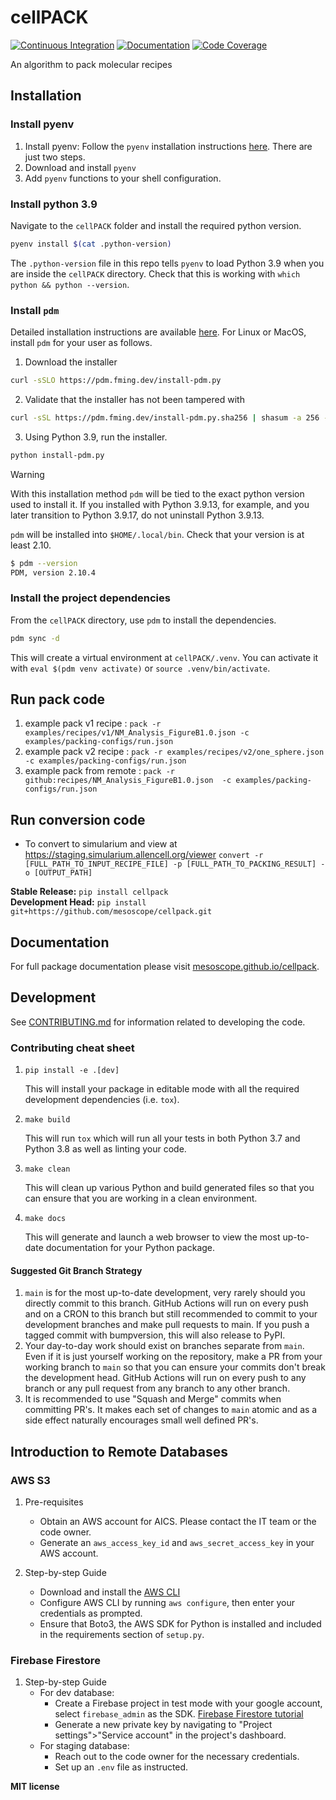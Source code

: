 # cellPACK

[![Continuous Integration](https://github.com/mesoscope/cellpack/actions/workflows/ci.yml/badge.svg)](https://github.com/mesoscope/cellpack/actions/workflows/ci.yml)
[![Documentation](https://github.com/mesoscope/cellpack/workflows/Documentation/badge.svg)](https://mesoscope.github.io/cellpack/)
[![Code Coverage](https://codecov.io/gh/mesoscope/cellpack/branch/main/graph/badge.svg)](https://codecov.io/gh/mesoscope/cellpack)

An algorithm to pack molecular recipes

## Installation

### Install pyenv
1. Install pyenv: Follow the `pyenv` installation instructions [here](https://github.com/pyenv/pyenv#installation). There are just two steps.
1.  Download and install `pyenv`
2. Add `pyenv` functions to your shell configuration.

### Install python 3.9
Navigate to the `cellPACK` folder and install the required python version.
```bash
pyenv install $(cat .python-version)
```
The `.python-version` file in this repo tells `pyenv` to load Python 3.9 when you are inside the `cellPACK` directory.
Check that this is working with `which python && python --version`.

### Install `pdm`
Detailed installation instructions are available [here](https://pdm.fming.dev/latest/#installation).
For Linux or MacOS, install `pdm` for your user as follows.

1. Download the installer

```bash
curl -sSLO https://pdm.fming.dev/install-pdm.py
```

2. Validate that the installer has not been tampered with

```bash
curl -sSL https://pdm.fming.dev/install-pdm.py.sha256 | shasum -a 256 -c -
```

3. Using Python 3.9, run the installer.

```bash
python install-pdm.py
```
> [!WARNING]
> With this installation method `pdm` will be tied to the exact python version used to install it. If you installed with Python 3.9.13, for example, and you later transition to Python 3.9.17, do not uninstall Python 3.9.13.

`pdm` will be installed into `$HOME/.local/bin`. Check that your version is at least 2.10.
```bash
$ pdm --version
PDM, version 2.10.4
```

### Install the project dependencies
From the `cellPACK` directory, use `pdm` to install the dependencies.
```bash
pdm sync -d
```

This will create a virtual environment at `cellPACK/.venv`. You can activate it with `eval $(pdm venv activate)` or `source .venv/bin/activate`.


## Run pack code
1. example pack v1 recipe : `pack -r examples/recipes/v1/NM_Analysis_FigureB1.0.json -c examples/packing-configs/run.json`
2. example pack v2 recipe :  `pack -r examples/recipes/v2/one_sphere.json -c examples/packing-configs/run.json`
3. example pack from remote : `pack -r  github:recipes/NM_Analysis_FigureB1.0.json  -c examples/packing-configs/run.json`

## Run conversion code 
* To convert to simularium and view at https://staging.simularium.allencell.org/viewer
`convert -r [FULL_PATH_TO_INPUT_RECIPE_FILE] -p [FULL_PATH_TO_PACKING_RESULT] -o [OUTPUT_PATH]`

**Stable Release:** `pip install cellpack`<br>
**Development Head:** `pip install git+https://github.com/mesoscope/cellpack.git`

## Documentation

For full package documentation please visit [mesoscope.github.io/cellpack](https://mesoscope.github.io/cellpack).

## Development

See [CONTRIBUTING.md](CONTRIBUTING.md) for information related to developing the code.

### Contributing cheat sheet

1. `pip install -e .[dev]`

    This will install your package in editable mode with all the required development
    dependencies (i.e. `tox`).

2. `make build`

    This will run `tox` which will run all your tests in both Python 3.7
    and Python 3.8 as well as linting your code.

3. `make clean`

    This will clean up various Python and build generated files so that you can ensure
    that you are working in a clean environment.

4. `make docs`

    This will generate and launch a web browser to view the most up-to-date
    documentation for your Python package.

#### Suggested Git Branch Strategy

1. `main` is for the most up-to-date development, very rarely should you directly
   commit to this branch. GitHub Actions will run on every push and on a CRON to this
   branch but still recommended to commit to your development branches and make pull
   requests to main. If you push a tagged commit with bumpversion, this will also release to PyPI.
2. Your day-to-day work should exist on branches separate from `main`. Even if it is
   just yourself working on the repository, make a PR from your working branch to `main`
   so that you can ensure your commits don't break the development head. GitHub Actions
   will run on every push to any branch or any pull request from any branch to any other
   branch.
3. It is recommended to use "Squash and Merge" commits when committing PR's. It makes
   each set of changes to `main` atomic and as a side effect naturally encourages small
   well defined PR's.

## Introduction to Remote Databases 
### AWS S3
1. Pre-requisites
   * Obtain an AWS account for AICS. Please contact the IT team or the code owner. 
   * Generate an `aws_access_key_id` and `aws_secret_access_key` in your AWS account.

2. Step-by-step Guide
   * Download and install the [AWS CLI](https://docs.aws.amazon.com/cli/latest/userguide/getting-started-install.html)
   * Configure AWS CLI by running `aws configure`, then enter your credentials as prompted.
   * Ensure that Boto3, the AWS SDK for Python is installed and included in the requirements section of `setup.py`. 

### Firebase Firestore
1. Step-by-step Guide
   * For dev database:
     * Create a Firebase project in test mode with your google account, select `firebase_admin` as the SDK. [Firebase Firestore tutorial](https://firebase.google.com/docs/firestore)
     * Generate a new private key by navigating to "Project settings">"Service account" in the project's dashboard.
   * For staging database:
       * Reach out to the code owner for the necessary credentials.
       * Set up an `.env` file as instructed.

**MIT license**

